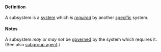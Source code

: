 #### Definition

A subsystem is a [system](https://github.com/gcassel/Modular-Organization-Terminology/blob/master/terms/system.md) which *is [required](https://github.com/gcassel/Modular-Organization-Terminology/blob/master/terms/require.md)* by another [specific](https://github.com/gcassel/Modular-Organization-Terminology/blob/master/terms/specific.md) system.

#### Notes

A subsystem *may or may not* be [governed](https://github.com/gcassel/Modular-Organization-Terminology/blob/master/terms/govern.md) by the system which requires it.  (See also [subgroup agent](https://github.com/gcassel/Modular-Organization-Terminology/blob/master/compound-terms/subgroup-agent.md).)
